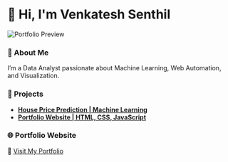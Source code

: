 # 👋 Hi, I'm Venkatesh Senthil

![Portfolio Preview](portfolio-pic.png)

### 💼 About Me
I’m a Data Analyst passionate about Machine Learning, Web Automation, and Visualization.

### 🚀 Projects
- **[House Price Prediction | Machine Learning](https://github.com/your-username/house-price-prediction)**
- **[Portfolio Website | HTML, CSS, JavaScript](https://your-username.github.io/)**

### 🌐 Portfolio Website
🔗 [Visit My Portfolio](https://your-username.github.io/)
